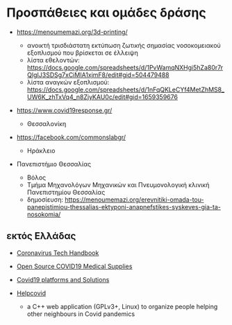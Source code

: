 # Προσπάθειες και ομάδες δράσης

- https://menoumemazi.org/3d-printing/
  - ανοικτή τρισδιάστατη εκτύπωση ζωτικής σημασίας νοσοκομειακού εξοπλισμού που βρίσκεται σε έλλειψη
  - λίστα εθελοντών: https://docs.google.com/spreadsheets/d/1PvWamqNXHgi5hZa80r7rQlgIJ3SDSg7xCiMIA1xjmF8/edit#gid=504479488
  - λίστα αναγκών εξοπλισμού: https://docs.google.com/spreadsheets/d/1nFqQKLeCYf4MetZhMS8_UW6K_zhTxVq4_n8ZjyKAU0c/edit#gid=1659359676

- https://www.covid19response.gr/
  - Θεσσαλονίκη

- https://facebook.com/commonslabgr/
  - Ηράκλειο

- Πανεπιστήμιο Θεσσαλίας
  - Βόλος
  - Τμήμα Μηχανολόγων Μηχανικών και Πνευμονολογική κλινική Πανεπιστημίου Θεσσαλίας
  - δημοσίευση: https://menoumemazi.org/erevnitiki-omada-tou-panepistimiou-thessalias-ektyponi-anapnefstikes-syskeves-gia-ta-nosokomia/

## εκτός Ελλάδας

- [Coronavirus Tech Handbook](https://coronavirustechhandbook.com/home)

- [Open Source COVID19 Medical Supplies](https://docs.google.com/document/d/1-71FJTmI1Q1kjSDLP0EegMERjg_0kk_7UfaRE4r66Mg/preview#heading=h.6rcgzhjv3lfe)

- [Covid19 platforms and Solutions](https://airtable.com/shrPm5L5I76Djdu9B/tbl6pY6HtSZvSE6rJ/viwbIjyehBIoKYYt1?blocks=bipjdZOhKwkQnH1tV)

- [Helpcovid](https://github.com/bstarynk/helpcovid)
  - a C++ web application (GPLv3+, Linux) to organize people helping other neighbours in Covid pandemics


